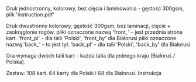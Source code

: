 Druk jednostronny, kolorowy, bez cięcia i laminowania - gęstość 300gsm, 
plik 'instruction.pdf'

Druk dwustronny kolorowy, gęstość 300gsm, bez laminacji, cięcie + zaokrąglonie rogów.
pliki oznaczone nazwą 'front_' - jest przednia strona kart. 'front_pl' - dla talii 'Polski', 'front_by' dla Białorusi
pliki oznaczone nazwą 'back_' - to jest tył. 'back_pl' - dla talii 'Polski', 'back_by' dla Białorusi

Gra wymaga dwóch talii kart - każda talia dla jednego kraju (Białoruś / Polska).


Zestaw:
108 kart. 64 karty dla Polski i 64 dla Białorusi.
Instrukcja

